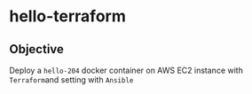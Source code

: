 # hello-terraform

## Objective
 Deploy a `hello-204` docker container on AWS EC2 instance with `Terraform`and setting with `Ansible`
